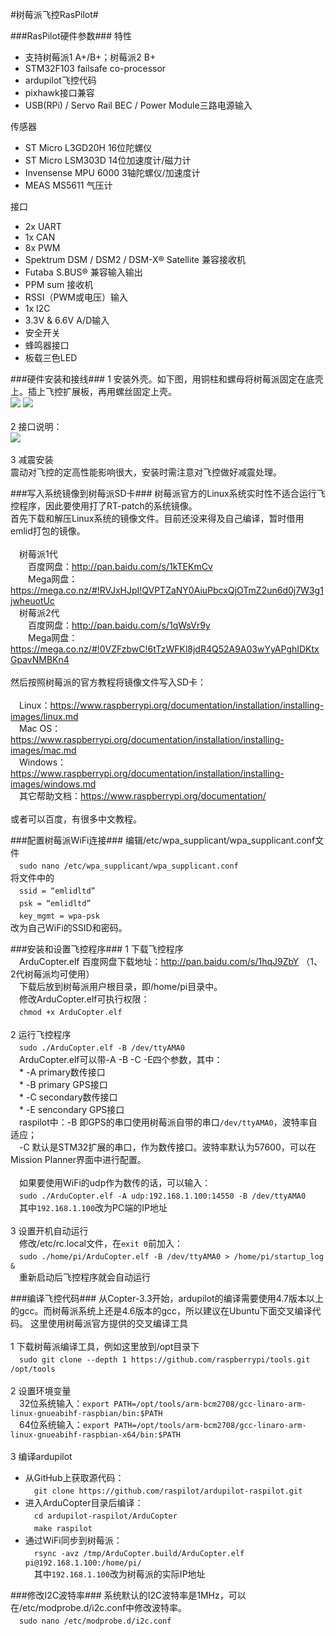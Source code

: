 #树莓派飞控RasPilot#

###RasPilot硬件参数###
特性
* 支持树莓派1 A+/B+；树莓派2 B+
* STM32F103 failsafe co-processor
* ardupilot飞控代码
* pixhawk接口兼容
* USB(RPi) / Servo Rail BEC / Power Module三路电源输入

传感器
* ST Micro L3GD20H 16位陀螺仪
* ST Micro LSM303D 14位加速度计/磁力计
* Invensense MPU 6000 3轴陀螺仪/加速度计
* MEAS MS5611 气压计

接口
* 2x UART
* 1x CAN
* 8x PWM
* Spektrum DSM / DSM2 / DSM-X® Satellite 兼容接收机
* Futaba S.BUS® 兼容输入输出
* PPM sum 接收机
* RSSI（PWM或电压）输入
* 1x I2C
* 3.3V & 6.6V A/D输入
* 安全开关
* 蜂鸣器接口
* 板载三色LED

###硬件安装和接线###
1 安装外壳。如下图，用铜柱和螺母将树莓派固定在底壳上。插上飞控扩展板，再用螺丝固定上壳。<br>
![](https://github.com/raspilot/docs/blob/master/raspilot_p1.jpg)
![](https://github.com/raspilot/docs/blob/master/raspilot_p2.jpg)<br>
<br>
2 接口说明：<br>
![](https://github.com/raspilot/docs/blob/master/connectors.jpg)<br>
<br>
3 减震安装<br>
震动对飞控的定高性能影响很大，安装时需注意对飞控做好减震处理。<br>

###写入系统镜像到树莓派SD卡###
树莓派官方的Linux系统实时性不适合运行飞控程序，因此要使用打了RT-patch的系统镜像。<br>
首先下载和解压Linux系统的镜像文件。目前还没来得及自己编译，暂时借用emlid打包的镜像。<br>
<br>
　树莓派1代<br>
　　百度网盘：http://pan.baidu.com/s/1kTEKmCv<br>
　　Mega网盘：https://mega.co.nz/#!RVJxHJpI!QVPTZaNY0AiuPbcxQjOTmZ2un6d0j7W3g1jwheuotUc<br>
　树莓派2代<br>
　　百度网盘：http://pan.baidu.com/s/1qWsVr9y<br>
　　Mega网盘：https://mega.co.nz/#!0VZFzbwC!6tTzWFKl8jdR4Q52A9A03wYyAPghIDKtxGpavNMBKn4<br>
<br>
然后按照树莓派的官方教程将镜像文件写入SD卡：<br>
<br>
　Linux：https://www.raspberrypi.org/documentation/installation/installing-images/linux.md<br>
　Mac OS：https://www.raspberrypi.org/documentation/installation/installing-images/mac.md<br>
　Windows：https://www.raspberrypi.org/documentation/installation/installing-images/windows.md<br>
　其它帮助文档：https://www.raspberrypi.org/documentation/<br>
<br>
或者可以百度，有很多中文教程。<br>

###配置树莓派WiFi连接###
编辑/etc/wpa_supplicant/wpa_supplicant.conf文件<br>
　`sudo nano /etc/wpa_supplicant/wpa_supplicant.conf`<br>
将文件中的<br>
　`ssid = “emlidltd”`<br>
　`psk = “emlidltd”`<br>
　`key_mgmt = wpa-psk`<br>
改为自己WiFi的SSID和密码。<br>

###安装和设置飞控程序###
1 下载飞控程序<br>
　ArduCopter.elf 百度网盘下载地址：http://pan.baidu.com/s/1hqJ9ZbY （1、2代树莓派均可使用）<br>
　下载后放到树莓派用户根目录，即/home/pi目录中。<br>
　修改ArduCopter.elf可执行权限：<br>
　`chmod +x ArduCopter.elf`<br>
<br>
2 运行飞控程序<br>
　`sudo ./ArduCopter.elf -B /dev/ttyAMA0`<br>
　ArduCopter.elf可以带-A -B -C -E四个参数，其中：<br>
　* -A primary数传接口<br>
　* -B primary GPS接口<br>
　* -C secondary数传接口<br>
　* -E sencondary GPS接口<br>
　raspilot中：-B 即GPS的串口使用树莓派自带的串口`/dev/ttyAMA0`，波特率自适应；<br>
　-C 默认是STM32扩展的串口，作为数传接口。波特率默认为57600，可以在Mission Planner界面中进行配置。<br>
<br>
　如果要使用WiFi的udp作为数传的话，可以输入：<br>
　`sudo ./ArduCopter.elf -A udp:192.168.1.100:14550 -B /dev/ttyAMA0`<br>
　其中`192.168.1.100`改为PC端的IP地址<br>
<br>
3 设置开机自动运行<br>
　修改/etc/rc.local文件，在`exit 0`前加入：<br>
　`sudo ./home/pi/ArduCopter.elf -B /dev/ttyAMA0 > /home/pi/startup_log &`<br>
　重新启动后飞控程序就会自动运行<br>

###编译飞控代码###
从Copter-3.3开始，ardupilot的编译需要使用4.7版本以上的gcc。而树莓派系统上还是4.6版本的gcc，所以建议在Ubuntu下面交叉编译代码。
这里使用树莓派官方提供的交叉编译工具<br>
<br>
1 下载树莓派编译工具，例如这里放到/opt目录下<br>
　`sudo git clone --depth 1 https://github.com/raspberrypi/tools.git /opt/tools`<br>
<br>
2 设置环境变量<br>
　32位系统输入：`export PATH=/opt/tools/arm-bcm2708/gcc-linaro-arm-linux-gnueabihf-raspbian/bin:$PATH`<br>
　64位系统输入：`export PATH=/opt/tools/arm-bcm2708/gcc-linaro-arm-linux-gnueabihf-raspbian-x64/bin:$PATH`<br>
<br>
3 编译ardupilot<br>
* 从GitHub上获取源代码：<br>
　`git clone https://github.com/raspilot/ardupilot-raspilot.git`<br>
* 进入ArduCopter目录后编译：<br>
　`cd ardupilot-raspilot/ArduCopter`<br>
　`make raspilot`<br>
* 通过WiFi同步到树莓派：<br>
　`rsync -avz /tmp/ArduCopter.build/ArduCopter.elf pi@192.168.1.100:/home/pi/`<br>
　其中`192.168.1.100`改为树莓派的实际IP地址<br>

###修改I2C波特率###
系统默认的I2C波特率是1MHz，可以在/etc/modprobe.d/i2c.conf中修改波特率。<br>
　`sudo nano /etc/modprobe.d/i2c.conf`<br>
